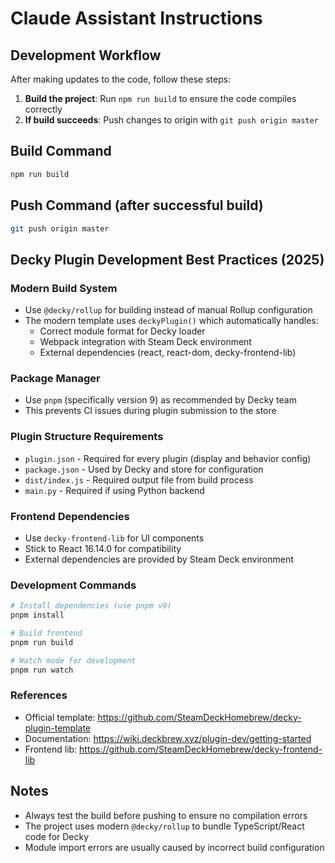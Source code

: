 # Claude Assistant Instructions

## Development Workflow

After making updates to the code, follow these steps:

1. **Build the project**: Run `npm run build` to ensure the code compiles correctly
2. **If build succeeds**: Push changes to origin with `git push origin master`

## Build Command
```bash
npm run build
```

## Push Command (after successful build)
```bash
git push origin master
```

## Decky Plugin Development Best Practices (2025)

### Modern Build System
- Use `@decky/rollup` for building instead of manual Rollup configuration
- The modern template uses `deckyPlugin()` which automatically handles:
  - Correct module format for Decky loader
  - Webpack integration with Steam Deck environment
  - External dependencies (react, react-dom, decky-frontend-lib)

### Package Manager
- Use `pnpm` (specifically version 9) as recommended by Decky team
- This prevents CI issues during plugin submission to the store

### Plugin Structure Requirements
- `plugin.json` - Required for every plugin (display and behavior config)
- `package.json` - Used by Decky and store for configuration
- `dist/index.js` - Required output file from build process
- `main.py` - Required if using Python backend

### Frontend Dependencies
- Use `decky-frontend-lib` for UI components
- Stick to React 16.14.0 for compatibility
- External dependencies are provided by Steam Deck environment

### Development Commands
```bash
# Install dependencies (use pnpm v9)
pnpm install

# Build frontend
pnpm run build

# Watch mode for development
pnpm run watch
```

### References
- Official template: https://github.com/SteamDeckHomebrew/decky-plugin-template
- Documentation: https://wiki.deckbrew.xyz/plugin-dev/getting-started
- Frontend lib: https://github.com/SteamDeckHomebrew/decky-frontend-lib

## Notes
- Always test the build before pushing to ensure no compilation errors
- The project uses modern `@decky/rollup` to bundle TypeScript/React code for Decky
- Module import errors are usually caused by incorrect build configuration